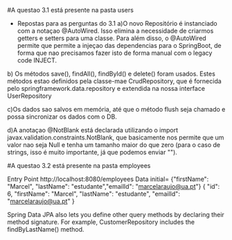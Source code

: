 #A questao 3.1 está presente na pasta users
- Repostas para as perguntas do 3.1
a)O novo Repositório é instanciado com a notaçao @AutoWired. Isso elimina a necessidade de criarmos getters e setters para uma classe. Para além disso, o @AutoWired permite que permite a injeçao das dependencias para o SpringBoot, de forma que nao precisamos fazer isto de forma manual com o legacy code INJECT.

b) Os métodos save(), findAll(), findById() e delete() foram usados. Estes métodos estao definidos pela classe-mae CrudRepository, que é fornecida pelo springframework.data.repository e extendida na nossa interface UserRepository

c)Os dados sao salvos em memória, até que o método flush seja chamado e possa sincronizar os dados com o DB.

d)A anotaçao @NotBlank está declarada utilizando o import javax.validation.constraints.NotBlank, que basicamente nos permite que um valor nao seja Null e tenha um tamanho maior do que zero (para o caso de strings, isso é muito importante, já que podemos enviar "").


#A questao 3.2 está presente na pasta employees

Entry Point http://localhost:8080/employees
Data initial= {"firstName": "Marcel", "lastName": "estudante","emailId": "marcelaraujo@ua.pt"}
    {
        "id": 6,
        "firstName": "Marcel",
        "lastName": "estudante",
        "emailId": "marcelaraujo@ua.pt"
    }






Spring Data JPA also lets you define other query methods by declaring their method signature. For example, CustomerRepository includes the findByLastName() method.